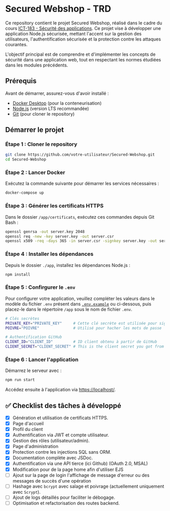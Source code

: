 # Secured Webshop - TRD

Ce repository contient le projet Secured Webshop, réalisé dans le cadre du cours [ICT-183 - Sécurité des applications](https://www.modulbaukasten.ch/module/183/3/). Ce projet vise à développer une application Node.js sécurisée, mettant l'accent sur la gestion des utilisateurs, l'authentification sécurisée et la protection contre les attaques courantes.

L'objectif principal est de comprendre et d'implémenter les concepts de sécurité dans une application web, tout en respectant les normes étudiées dans les modules précédents.

## Prérequis

Avant de démarrer, assurez-vous d'avoir installé :

-   [Docker Desktop](https://www.docker.com/products/docker-desktop) (pour la conteneurisation)
-   [Node.js](https://nodejs.org/) (version LTS recommandée)
-   [Git](https://git-scm.com/) (pour cloner le repository)

## Démarrer le projet

### Étape 1 : Cloner le repository

```bash
git clone https://github.com/votre-utilisateur/Secured-Webshop.git
cd Secured-Webshop
```

### Étape 2 : Lancer Docker

Exécutez la commande suivante pour démarrer les services nécessaires :

```bash
docker-compose up
```

### Étape 3 : Générer les certificats HTTPS

Dans le dossier `/app/certificats`, exécutez ces commandes depuis Git Bash :

```bash
openssl genrsa -out server.key 2048
openssl req -new -key server.key -out server.csr
openssl x509 -req -days 365 -in server.csr -signkey server.key -out server.crt
```

### Étape 4 : Installer les dépendances

Depuis le dossier `./app`, installez les dépendances Node.js :

```bash
npm install
```

### Étape 5 : Confirgurer le `.env`

Pour configurer votre application, veuillez compléter les valeurs dans le modèle du fichier `.env` présent dans [`.env.example`](./app/.env.example) ou ci-dessous, puis placez-le dans le répertoire `/app` sous le nom de fichier `.env`.

```bash
# Clés secrètes
PRIVATE_KEY="PRIVATE_KEY"     # Cette clé secrète est utilisée pour signer le cookie de session
POIVRE="POIVRE"               # Utilisé pour hacher les mots de passe

# Authentification GitHub
CLIENT_ID="CLIENT_ID"         # ID client obtenu à partir de GitHub
CLIENT_SECRET="CLIENT_SECRET" # This is the client secret you got from Github

```

### Étape 6 : Lancer l'application

Démarrez le serveur avec :

```bash
npm run start
```

Accédez ensuite à l'application via [https://localhost/](https://localhost/).

## ✅ Checklist des tâches à développé

-   [x] Génération et utilisation de certificats HTTPS.
-   [x] Page d'accueil
-   [x] Profil du client
-   [x] Authentification via JWT et compte utilisateur.
-   [x] Gestion des rôles (utilisateur/admin).
-   [x] Page d'administration
-   [x] Protection contre les injections SQL sans ORM.
-   [x] Documentation complète avec JSDoc.
-   [x] Authentification via une API tierce (ici Github) (OAuth 2.0, MSAL)
-   [x] Modification pour de la page home afin d'utiliser EJS
-   [ ] Ajout sur la page de login l'affichage de message d'erreur ou des messages de succès d'une opération
-   [ ] Hashage avec `bcrypt` avec salage et poivrage (actuellement uniquement avec `Scrypt`).
-   [ ] Ajout de logs détaillés pour faciliter le débogage.
-   [ ] Optimisation et refactorisation des routes backend.
